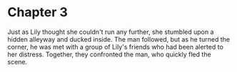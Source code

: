 # Chapter 3

Just as Lily thought she couldn't run any further, she stumbled upon a hidden alleyway and ducked inside. The man followed, but as he turned the corner, he was met with a group of Lily's friends who had been alerted to her distress. Together, they confronted the man, who quickly fled the scene.